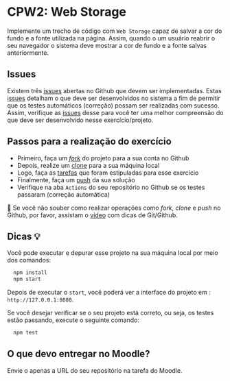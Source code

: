 # CPW2: Web Storage

Implemente um trecho de código com `Web Storage` capaz de salvar a cor do fundo e a fonte utilizada na página. Assim, quando o um usuário reabrir o seu navegador o sistema deve mostrar a cor de fundo e a fonte salvas anteriormente.

## Issues

Existem três [issues](https://github.com/rpmhub/cpw2-web-storage/issues) abertas no Github que devem ser implementadas. Estas [issues](https://github.com/rpmhub/cpw2-web-storage/issues) detalham o que deve ser desenvolvidos no sistema a fim de permitir que os testes automáticos (correção) possam ser realizadas com sucesso. Assim, verifique as [issues](https://github.com/rpmhub/cpw2-web-storage/issues) desse para você ter uma melhor compreensão do que deve ser desenvolvido nesse exercício/projeto.

## Passos para a realização do exercício

  * Primeiro, faça um [*fork*](https://docs.github.com/pt/get-started/quickstart/fork-a-repo) do projeto para a sua conta no Github
  * Depois, realize um [clone](https://docs.github.com/pt/repositories/creating-and-managing-repositories/cloning-a-repository) para a sua máquina local
  * Logo, faça as [tarefas](https://github.com/rpmhub/cpw2-web-storage/issues) que foram estipuladas para esse exercício
  * Finalmente, faça um [push](https://docs.github.com/pt/desktop/contributing-and-collaborating-using-github-desktop/making-changes-in-a-branch/pushing-changes-to-github) da sua solução
  * Verifique na aba `Actions` do seu repositório no Github se os testes passaram (correção automática)

🚨 Se você não souber como realizar operações como *fork*, *clone* e *push* no Github, por favor, assistam o [vídeo](https://www.youtube.com/watch?v=SDowGAvT0l0) com dicas de Git/Github.

## Dicas 💡

Você pode executar e depurar esse projeto na sua máquina local por meio dos comandos:

```sh
  npm install
  npm start
```

Depois de executar o `start`, você poderá ver a interface do projeto em : `http://127.0.0.1:8080`.

Se você desejar verificar se o seu projeto está correto, ou seja, os testes estão passando, execute o seguinte comando:

```sh
  npm test
```

## O que devo entregar no Moodle?

Envie o apenas a URL do seu repositório na tarefa do Moodle.